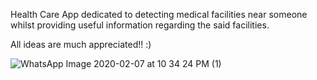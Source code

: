 Health Care App dedicated to detecting medical facilities near someone whilst providing useful information regarding the said facilities.


All ideas are much appreciated!! :)

![WhatsApp Image 2020-02-07 at 10 34 24 PM (1)](https://user-images.githubusercontent.com/48602298/82363820-fdc46800-9a2b-11ea-96f1-4ecc122a28cb.jpeg)
